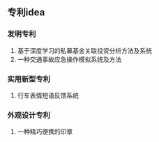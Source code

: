 ## 专利idea

### 发明专利
1. 基于深度学习的私募基金关联投资分析方法及系统
2. 一种交通事故应急操作模拟系统及方法

### 实用新型专利
1. 行车表情短语反馈系统

### 外观设计专利
1. 一种精巧便携的印章
